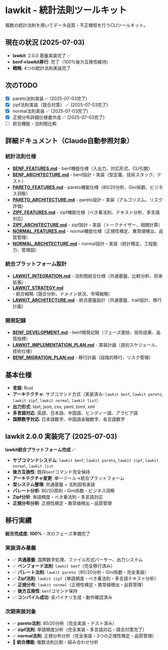 # lawkit - 統計法則ツールキット

複数の統計法則を用いてデータ品質・不正検知を行うCLIツールキット。

## 現在の状況 (2025-07-03)
- **lawkit**: 2.0.0 基盤実装完了 ✅
- **benf→lawkit移行**: 完了（100%後方互換性維持）
- **戦略**: 4つの統計法則実装完了

## 次のTODO
- [x] pareto法則実装 ✅ (2025-07-03完了)
- [x] zipf法則実装（競合対策） ✅ (2025-07-03完了)
- [x] normal法則実装 ✅ (2025-07-03完了)
- [x] 正規分布詳細仕様書作成 ✅ (2025-07-03完了)
- [ ] 統合機能・法則間比較

## 詳細ドキュメント（Claude自動参照対象）
### 統計法則仕様
- **[BENF_FEATURES.md](.claude/BENF_FEATURES.md)** - benf機能仕様（入出力、対応形式、CLI引数）
- **[BENF_ARCHITECTURE.md](.claude/BENF_ARCHITECTURE.md)** - benf設計・実装（型定義、技術スタック、テスト）
- **[PARETO_FEATURES.md](.claude/PARETO_FEATURES.md)** - pareto機能仕様（80/20分析、Gini係数、ビジネス洞察）
- **[PARETO_ARCHITECTURE.md](.claude/PARETO_ARCHITECTURE.md)** - pareto設計・実装（アルゴリズム、リスク評価）
- **[ZIPF_FEATURES.md](.claude/ZIPF_FEATURES.md)** - zipf機能仕様（べき乗法則、テキスト分析、多言語対応）
- **[ZIPF_ARCHITECTURE.md](.claude/ZIPF_ARCHITECTURE.md)** - zipf設計・実装（トークナイザー、相関計算）
- **[NORMAL_FEATURES.md](.claude/NORMAL_FEATURES.md)** - normal機能仕様（正規性検定、異常値検出、品質管理）
- **[NORMAL_ARCHITECTURE.md](.claude/NORMAL_ARCHITECTURE.md)** - normal設計・実装（統計検定、工程能力、管理図）

### 統合プラットフォーム設計
- **[LAWKIT_INTEGRATION.md](.claude/LAWKIT_INTEGRATION.md)** - 法則間統合仕様（共通基盤、比較分析、将来拡張）
- **[LAWKIT_STRATEGY.md](.claude/LAWKIT_STRATEGY.md)** - 統合戦略（競合分析、ドメイン状況、市場戦略）
- **[LAWKIT_ARCHITECTURE.md](.claude/LAWKIT_ARCHITECTURE.md)** - 統合基盤設計（共通基盤、trait設計、移行計画）

### 開発記録
- **[BENF_DEVELOPMENT.md](.claude/BENF_DEVELOPMENT.md)** - benf開発記録（フェーズ進捗、技術成果、品質指標）
- **[LAWKIT_IMPLEMENTATION_PLAN.md](.claude/LAWKIT_IMPLEMENTATION_PLAN.md)** - 実装計画（週別スケジュール、技術仕様）
- **[BENF_MIGRATION_PLAN.md](.claude/BENF_MIGRATION_PLAN.md)** - 移行計画（段階的移行、リスク管理）

## 基本仕様
- **言語**: Rust
- **アーキテクチャ**: サブコマンド方式（実装済み: `lawkit benf`, `lawkit pareto`, `lawkit zipf`, `lawkit normal`, `lawkit list`）
- **出力形式**: text, json, csv, yaml, toml, xml
- **多言語対応**: 英語、日本語、中国語、ヒンディー語、アラビア語
- **国際数字対応**: 日本語数字、中国語金融数字、各言語数字

## lawkit 2.0.0 実装完了 (2025-07-03)
**lawkit統合プラットフォーム完成** ✅
- **サブコマンドシステム**: `lawkit benf`, `lawkit pareto`, `lawkit zipf`, `lawkit normal`, `lawkit list`
- **後方互換性**: 既存`benf`コマンド完全保持
- **アーキテクチャ変更**: 単一ツール→統合プラットフォーム
- **型システム整理**: 共通基盤 + 法則固有実装
- **パレート分析**: 80/20原則・Gini係数・ビジネス洞察
- **Zipf分析**: 単語頻度・べき乗法則・多言語対応
- **正規分布分析**: 正規性検定・異常値検出・品質管理

## 移行実績
**総合完成度: 100%** - 次のフェーズ準備完了

### 実装済み基盤
- ✅ **共通基盤**: 国際数字処理、ファイル形式パーサー、出力システム
- ✅ **ベンフォード法則**: `lawkit benf`（完全移行済み）
- ✅ **パレート法則**: `lawkit pareto`（80/20分析・Gini係数・完全実装）
- ✅ **Zipf法則**: `lawkit zipf`（単語頻度・べき乗法則・多言語テキスト分析）
- ✅ **正規分布**: `lawkit normal`（正規性検定・異常値検出・品質管理）
- ✅ **後方互換性**: `benf`コマンド保持
- ✅ **コンパイル成功**: 全バイナリ生成・動作確認済み

### 次期実装対象
- ✅ **pareto法則**: 80/20分析（完全実装・テスト済み）
- ✅ **zipf法則**: 単語頻度分析（完全実装・多言語対応・競合対策完了）
- ✅ **normal法則**: 正規分布分析（完全実装・3つの正規性検定・品質管理）
- 🔄 **統合機能**: 複数法則比較・組み合わせ分析